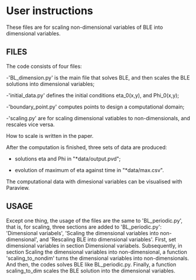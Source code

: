 # User instructions

These files are for scaling non-dimensional variables of BLE into dimensional variables.


## FILES

The code consists of four files:

-'BL_dimension.py' is the main file that solves BLE, and then scales the BLE solutions into dimensional variables;

-'initial_data.py' defines the initial conditions eta_0(x,y), and Phi_0(x,y);

-'boundary_point.py' computes points to design a computational domain;

-'scaling.py' are for scaling dimensional vatiables to non-dimensionals, and rescales vice versa.

How to scale is written in the paper. 

After the computation is finished, three sets of data are produced:

- solutions eta and Phi in "*data/output.pvd";

- evolution of maximum of eta against time in "*data/max.csv".

The computational data with dimesional variables can be visualised with Paraview.

## USAGE
Except one thing, the usage of the files are the same to 'BL_periodic.py', that is, for scaling, three sections are added to 'BL_periodic.py': 'Dimensional variabels', 'Scaling the dimensional variables into non-dimensional', and 'Rescaling BLE into dimensional variables'. First, set dimensional variables in section Dimensional variabels. Subsequently, in section Scaling the dimensional variables into non-dimensional, a function 'scaling_to_nondim' turns the dimensional variables into non-dimensionals. And then, the codes solves BLE like BL_periodic.py. Finally, a function scaling_to_dim scales the BLE solution into the dimensional variables.
